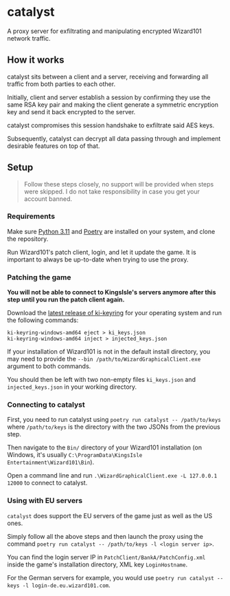 # catalyst

A proxy server for exfiltrating and manipulating encrypted Wizard101
network traffic.

## How it works

catalyst sits between a client and a server, receiving and forwarding
all traffic from both parties to each other.

Initially, client and server establish a session by confirming they
use the same RSA key pair and making the client generate a symmetric
encryption key and send it back encrypted to the server.

catalyst compromises this session handshake to exfiltrate said AES keys.

Subsequently, catalyst can decrypt all data passing through and implement
desirable features on top of that.

## Setup

> Follow these steps closely, no support will be provided when steps were
> skipped. I do not take responsibility in case you get your account banned.

### Requirements

Make sure [Python 3.11](https://www.python.org) and [Poetry](https://python-poetry.org)
are installed on your system, and clone the repository.

Run Wizard101's patch client, login, and let it update the game. It is
important to always be up-to-date when trying to use the proxy.

### Patching the game

**You will not be able to connect to KingsIsle's servers anymore after this step until you run the patch client again.**

Download the [latest release of ki-keyring](https://github.com/cedws/ki-keyring/releases)
for your operating system and run the following commands:

```
ki-keyring-windows-amd64 eject > ki_keys.json
ki-keyring-windows-amd64 inject > injected_keys.json
```

If your installation of Wizard101 is not in the default install directory,
you may need to provide the `--bin /path/to/WizardGraphicalClient.exe`
argument to both commands.

You should then be left with two non-empty files `ki_keys.json` and
`injected_keys.json` in your working directory.

### Connecting to catalyst

First, you need to run catalyst using `poetry run catalyst -- /path/to/keys`
where `/path/to/keys` is the directory with the two JSONs from the previous step.

Then navigate to the `Bin/` directory of your Wizard101 installation (on Windows,
it's usually `C:\ProgramData\KingsIsle Entertainment\Wizard101\Bin`).

Open a command line and run `.\WizardGraphicalClient.exe -L 127.0.0.1 12000` to
connect to catalyst.

### Using with EU servers

`catalyst` does support the EU servers of the game just as well as the US ones.

Simply follow all the above steps and then launch the proxy using the command
`poetry run catalyst -- /path/to/keys -l <login server ip>`.

You can find the login server IP in `PatchClient/BankA/PatchConfig.xml` inside
the game's installation directory, XML key `LoginHostname`.

For the German servers for example, you would use
`poetry run catalyst -- keys -l login-de.eu.wizard101.com`.
